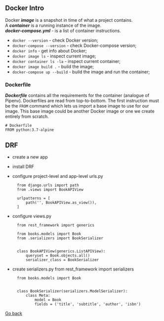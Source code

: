 ## Docker Intro

Docker _**image**_ is a snapshot in time of what a project contains.  
A _**container**_ is a running instance of the image.  
_**docker-compose.yml**_ - is a list of container instructions.

- `docker --version` - check Docker version;
- `docker-compose --version` - check Docker-compose version;
- `docker info` - get info about Docker;
- `docker image ls` - inspect current image;
- `docker container ls -la` - inspect current container;
- `docker image build .` - build the image;
- `docker-compose up --build` - build the image and run the container;

### Dockerfile

_**Dockerfile**_ contains all the requirements for the container (analogue of Pipenv).
Dockerfiles are read from top-to-bottom. The first instruction must be the `FROM` command which lets us import a base image to use for our image. This base image could be another Docker image or one we create entirely from scratch.

    # Dockerfile
    FROM python:3.7-alpine

## DRF

- create a new app
- install DRF
- configure project-level and app-level urls.py

        from django.urls import path
        from .views import BookAPIView

        urlpatterns = [
            path('', BookAPIView.as_view()),
        ]

- configure views.py

        from rest_framework import generics

        from books.models import Book
        from .serializers import BookSerializer


        class BookAPIView(generics.ListAPIView):
            queryset = Book.objects.all()
            serializer_class = BookSerializer

- create serializers.py
  from rest_framework import serializers

        from books.models import Book


        class BookSerializer(serializers.ModelSerializer):
            class Meta:
                model = Book
                fields = ('title', 'subtitle', 'author', 'isbn')

[Go back](../README.md)
